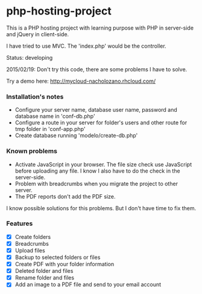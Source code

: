 # php-hosting-project

This is a PHP hosting project with learning purpose with PHP in server-side and jQuery in client-side.

I have tried to use MVC. The 'index.php' would be the controller.

Status: developing

2015/02/19: Don't try this code, there are some problems I have to solve. 

Try a demo here: http://mycloud-nacholozano.rhcloud.com/

### Installation's notes

- Configure your server name, database user name, password and database name in 'conf-db.php'
- Configure a route in your server for folder's users and other route for tmp folder in 'conf-app.php'
- Create database running 'modelo/create-db.php'

### Known problems

- Activate JavaScript in your browser. The file size check use JavaScript before uploading any file. I know I also have to do the check in the server-side.
- Problem with breadcrumbs when you migrate the project to other server.
- The PDF reports don't add the PDF size.

I know possible solutions for this problems. But I don't have time to fix them. 

### Features

- [x] Create folders 
- [x] Breadcrumbs
- [x] Upload files
- [x] Backup to selected folders or files
- [x] Create PDF with your folder information
- [x] Deleted folder and files
- [x] Rename folder and files
- [X] Add an image to a PDF file and send to your email account
